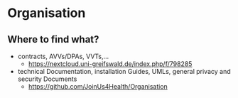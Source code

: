 # Organisation

## Where to find what?
- contracts, AVVs/DPAs, VVTs,…
    - https://nextcloud.uni-greifswald.de/index.php/f/798285
- technical Documentation, installation Guides, UMLs, general privacy and security Documents
    - https://github.com/JoinUs4Health/Organisation

